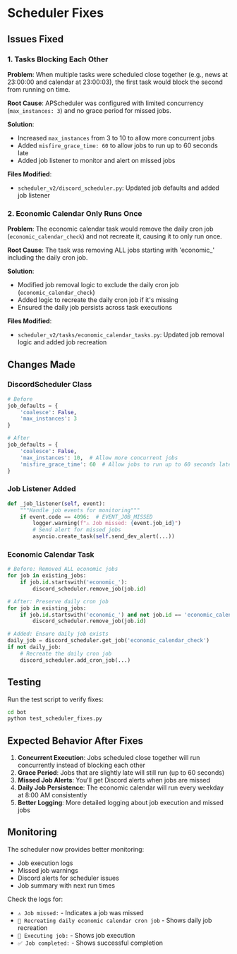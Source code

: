 # Scheduler Fixes

## Issues Fixed

### 1. Tasks Blocking Each Other

**Problem**: When multiple tasks were scheduled close together (e.g., news at 23:00:00 and calendar at 23:00:03), the first task would block the second from running on time.

**Root Cause**: APScheduler was configured with limited concurrency (`max_instances: 3`) and no grace period for missed jobs.

**Solution**:
- Increased `max_instances` from 3 to 10 to allow more concurrent jobs
- Added `misfire_grace_time: 60` to allow jobs to run up to 60 seconds late
- Added job listener to monitor and alert on missed jobs

**Files Modified**:
- `scheduler_v2/discord_scheduler.py`: Updated job defaults and added job listener

### 2. Economic Calendar Only Runs Once

**Problem**: The economic calendar task would remove the daily cron job (`economic_calendar_check`) and not recreate it, causing it to only run once.

**Root Cause**: The task was removing ALL jobs starting with 'economic_' including the daily cron job.

**Solution**:
- Modified job removal logic to exclude the daily cron job (`economic_calendar_check`)
- Added logic to recreate the daily cron job if it's missing
- Ensured the daily job persists across task executions

**Files Modified**:
- `scheduler_v2/tasks/economic_calendar_tasks.py`: Updated job removal logic and added job recreation

## Changes Made

### DiscordScheduler Class

```python
# Before
job_defaults = {
    'coalesce': False,
    'max_instances': 3
}

# After  
job_defaults = {
    'coalesce': False,
    'max_instances': 10,  # Allow more concurrent jobs
    'misfire_grace_time': 60  # Allow jobs to run up to 60 seconds late
}
```

### Job Listener Added

```python
def _job_listener(self, event):
    """Handle job events for monitoring"""
    if event.code == 4096:  # EVENT_JOB_MISSED
        logger.warning(f"⚠️ Job missed: {event.job_id}")
        # Send alert for missed jobs
        asyncio.create_task(self.send_dev_alert(...))
```

### Economic Calendar Task

```python
# Before: Removed ALL economic jobs
for job in existing_jobs:
    if job.id.startswith('economic_'):
        discord_scheduler.remove_job(job.id)

# After: Preserve daily cron job
for job in existing_jobs:
    if job.id.startswith('economic_') and not job.id == 'economic_calendar_check':
        discord_scheduler.remove_job(job.id)

# Added: Ensure daily job exists
daily_job = discord_scheduler.get_job('economic_calendar_check')
if not daily_job:
    # Recreate the daily cron job
    discord_scheduler.add_cron_job(...)
```

## Testing

Run the test script to verify fixes:

```bash
cd bot
python test_scheduler_fixes.py
```

## Expected Behavior After Fixes

1. **Concurrent Execution**: Jobs scheduled close together will run concurrently instead of blocking each other
2. **Grace Period**: Jobs that are slightly late will still run (up to 60 seconds)
3. **Missed Job Alerts**: You'll get Discord alerts when jobs are missed
4. **Daily Job Persistence**: The economic calendar will run every weekday at 8:00 AM consistently
5. **Better Logging**: More detailed logging about job execution and missed jobs

## Monitoring

The scheduler now provides better monitoring:
- Job execution logs
- Missed job warnings
- Discord alerts for scheduler issues
- Job summary with next run times

Check the logs for:
- `⚠️ Job missed:` - Indicates a job was missed
- `📅 Recreating daily economic calendar cron job` - Shows daily job recreation
- `🚀 Executing job:` - Shows job execution
- `✅ Job completed:` - Shows successful completion 